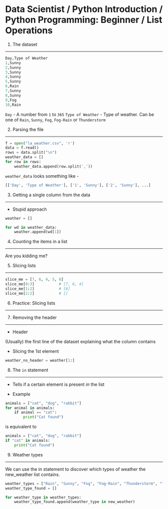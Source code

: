 Data Scientist / Python Introduction / Python Programming: Beginner / List Operations
=====================================================================================

1. The dataset
--------------

```python
Day,Type of Weather
1,Sunny
2,Sunny
3,Sunny
4,Sunny
5,Sunny
6,Rain
7,Sunny
8,Sunny
9,Fog
10,Rain
```

`Day` - A number from `1` to `365`
`Type of Weather` - Type of weather. Can be one of `Rain`, `Sunny`, `Fog`, `Fog-Rain` or `Thunderstorm`

2. Parsing the file
-------------------

```python
f = open("la_weather.csv", 'r')
data = f.read()
rows = data.split("\n")
weather_data = []
for row in rows:
    weather_data.append(row.split(','))
```

`weather_data` looks something like -

```python
[['Day', 'Type of Weather'], ['1', 'Sunny'], ['2', 'Sunny'], ...]
```

3. Getting a single column from the data
----------------------------------------

- Stupid approach

```python
weather = []

for wd in weather_data:
    weather.append(wd[1])
```

4. Counting the items in a list
-------------------------------

Are you kidding me? 

5. Slicing lists
----------------

```python
slice_me = [7, 6, 4, 5, 6]
slice_me[0:3]           # [7, 6, 4]
slice_me[1:2]           # [6]
slice_me[2:2]           # []
```

6. Practice: Slicing lists
--------------------------

7. Removing the header
----------------------

- Header

(Usually) the first line of the dataset explaining what the column contains

- Slicing the 1st element

```python
weather_no_header = weather[1:]
```

8. The `in` statement
---------------------

- Tells if a certain element is present _in_ the list

- Example

```python
animals = ["cat", "dog", "rabbit"]
for animal in animals:
    if animal == "cat":
        print("Cat found")
```

is equivalent to

```python
animals = ["cat", "dog", "rabbit"]
if "cat" in animals:
    print("Cat found")
```

9. Weather types
----------------

We can use the in statement to discover which types of weather the new_weather list contains.

```python
weather_types = ["Rain", "Sunny", "Fog", "Fog-Rain", "Thunderstorm", "Type of Weather"]
weather_type_found = []

for weather_type in weather_types:
    weather_type_found.append(weather_type in new_weather)
```
